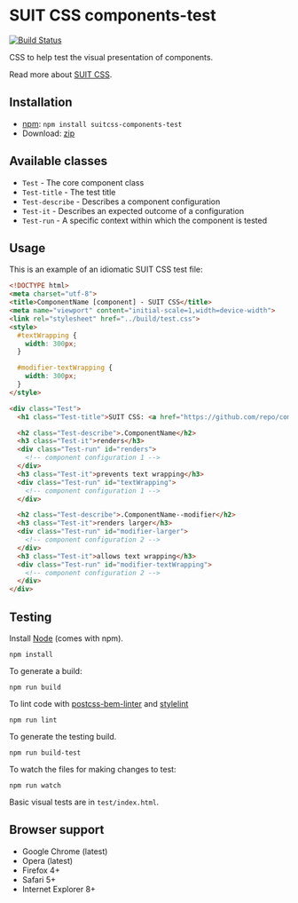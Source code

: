 # SUIT CSS components-test

[![Build Status](https://travis-ci.org/suitcss/components-test.svg?branch=master)](https://travis-ci.org/suitcss/components-test)

CSS to help test the visual presentation of components.

Read more about [SUIT CSS](https://github.com/suitcss/suit/).

## Installation

* [npm](https://www.npmjs.org/package/suitcss-components-test): `npm install suitcss-components-test`
* Download: [zip](https://github.com/suitcss/components-test/releases/latest)

## Available classes

* `Test` - The core component class
* `Test-title` - The test title
* `Test-describe` - Describes a component configuration
* `Test-it` - Describes an expected outcome of a configuration
* `Test-run` - A specific context within which the component is tested

## Usage

This is an example of an idiomatic SUIT CSS test file:

```html
<!DOCTYPE html>
<meta charset="utf-8">
<title>ComponentName [component] - SUIT CSS</title>
<meta name="viewport" content="initial-scale=1,width=device-width">
<link rel="stylesheet" href="../build/test.css">
<style>
  #textWrapping {
    width: 300px;
  }

  #modifier-textWrapping {
    width: 300px;
  }
</style>

<div class="Test">
  <h1 class="Test-title">SUIT CSS: <a href="https://github.com/repo/component-name">ComponentName</a> component tests</h1>

  <h2 class="Test-describe">.ComponentName</h2>
  <h3 class="Test-it">renders</h3>
  <div class="Test-run" id="renders">
    <!-- component configuration 1 -->
  </div>
  <h3 class="Test-it">prevents text wrapping</h3>
  <div class="Test-run" id="textWrapping">
    <!-- component configuration 1 -->
  </div>

  <h2 class="Test-describe">.ComponentName--modifier</h2>
  <h3 class="Test-it">renders larger</h3>
  <div class="Test-run" id="modifier-larger">
    <!-- component configuration 2 -->
  </div>
  <h3 class="Test-it">allows text wrapping</h3>
  <div class="Test-run" id="modifier-textWrapping">
    <!-- component configuration 2 -->
  </div>
</div>
```

## Testing

Install [Node](http://nodejs.org) (comes with npm).

```
npm install
```

To generate a build:

```
npm run build
```

To lint code with [postcss-bem-linter](https://github.com/postcss/postcss-bem-linter) and [stylelint](http://stylelint.io/)

```
npm run lint
```

To generate the testing build.

```
npm run build-test
```

To watch the files for making changes to test:

```
npm run watch
```

Basic visual tests are in `test/index.html`.

## Browser support

* Google Chrome (latest)
* Opera (latest)
* Firefox 4+
* Safari 5+
* Internet Explorer 8+
